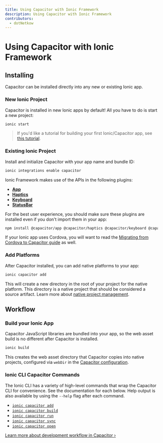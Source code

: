 ```yaml
---
title: Using Capacitor with Ionic Framework
description: Using Capacitor with Ionic Framework
contributors:
  - dotNetkow
---
```


# Using Capacitor with Ionic Framework

## Installing

Capacitor can be installed directly into any new or existing Ionic app.

### New Ionic Project

Capacitor is installed in new Ionic apps by default! All you have to do is start a new project:

```bash
ionic start
```

> If you'd like a tutorial for building your first Ionic/Capacitor app, see [this tutorial](https://ionicframework.com/docs/intro/next).

### Existing Ionic Project

Install and initialize Capacitor with your app name and bundle ID:

```bash
ionic integrations enable capacitor
```

Ionic Framework makes use of the APIs in the following plugins:

- [**App**](/docs/apis/app)
- [**Haptics**](/docs/apis/haptics)
- [**Keyboard**](/docs/apis/keyboard)
- [**StatusBar**](/docs/apis/status-bar)

For the best user experience, you should make sure these plugins are installed even if you don't import them in your app:

```bash
npm install @capacitor/app @capacitor/haptics @capacitor/keyboard @capacitor/status-bar
```

If your Ionic app uses Cordova, you will want to read the [Migrating from Cordova to Capacitor guide](/docs/cordova/migrating-from-cordova-to-capacitor) as well.

### Add Platforms

After Capacitor installed, you can add native platforms to your app:

```bash
ionic capacitor add
```

This will create a new directory in the root of your project for the native platform. This directory is a native project that should be considered a source artifact. Learn more about [native project management](/docs/cordova#native-project-management).

## Workflow

### Build your Ionic App

Capacitor JavaScript libraries are bundled into your app, so the web asset build is no different after Capacitor is installed.

```bash
ionic build
```

This creates the web asset directory that Capacitor copies into native projects, configured via `webDir` in the [Capacitor configuration](/docs/config).

### Ionic CLI Capacitor Commands

The Ionic CLI has a variety of high-level commands that wrap the Capacitor CLI for convenience. See the documentation for each below. Help output is also available by using the `--help` flag after each command.

- [`ionic capacitor add`](https://ionicframework.com/docs/cli/commands/capacitor-add)
- [`ionic capacitor build`](https://ionicframework.com/docs/cli/commands/capacitor-build)
- [`ionic capacitor run`](https://ionicframework.com/docs/cli/commands/capacitor-run)
- [`ionic capacitor sync`](https://ionicframework.com/docs/cli/commands/capacitor-sync)
- [`ionic capacitor open`](https://ionicframework.com/docs/cli/commands/capacitor-open)

[Learn more about development workflow in Capacitor &#8250;](/docs/basics/workflow)

